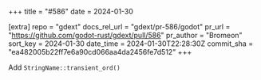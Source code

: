 +++
title = "#586"
date = 2024-01-30

[extra]
repo = "gdext"
docs_rel_url = "gdext/pr-586/godot"
pr_url = "https://github.com/godot-rust/gdext/pull/586"
pr_author = "Bromeon"
sort_key = 2024-01-30
date_time = 2024-01-30T22:28:30Z
commit_sha = "ea482005b22ff7e6a90cd066aa4da2456fe7d512"
+++

Add `StringName::transient_ord()`
